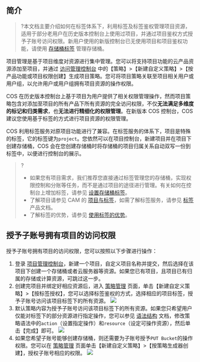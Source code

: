 ## 简介

>?本文档主要介绍如何在标签体系下，利用标签及标签鉴权管理项目资源，适用于部分老用户在历史版本控制台上使用过项目，并通过项目鉴权方式授予子账号访问权限。新用户使用的新版控制台已无使用项目和项目鉴权功能，请使用 [存储桶标签](https://cloud.tencent.com/document/product/436/34834) 管理存储桶。

项目管理是基于项目维度对资源进行集中管理。您可以将支持项目功能的云产品资源添加至项目，并通过 [访问管理控制台](https://console.cloud.tencent.com/cam) 中的【策略】>【新建自定义策略】>【按产品功能或项目权限创建】生成项目策略。您可将项目策略关联至项目相关用户或用户组，以允许用户或用户组拥有项目资源的操作权限。

COS 在历史版本控制台上基于项目为用户提供了相关权限管理操作，然而项目策略包含对添加至项目的所有产品下所有资源的完全访问权限，不仅**无法满足多维度的标记和归类需求**，也**无法进行精细化的权限管理**。在新版本 COS 控制台，COS 建议您使用基于标签的方式进行项目资源的权限管理。

COS 利用标签服务对原项目功能进行了兼容。在标签服务的体系下，项目是特殊的标签，它的标签键为`project`。您依然可以在项目控制台，新建项目并在项目下创建存储桶，COS 会在您创建存储桶时将存储桶的项目归属关系自动双写一份到标签中，以便进行控制台的展示。

> ?
> - 如果您有项目需求，我们推荐您直接通过标签管理您的存储桶，实现权限控制和分账等任务，而不是通过项目的途径进行管理。有关如何在控制台上增加标签，请参见 [设置存储桶标签](https://cloud.tencent.com/document/product/436/34830)。
> - 了解项目请参见 CAM 的 [项目与标签](https://cloud.tencent.com/document/product/598/32738#.E9.A1.B9.E7.9B.AE.E7.AE.80.E4.BB.8B)，如需了解标签服务，请参见 [标签](https://cloud.tencent.com/document/product/651) 产品文档。
> - 了解标签的优势，请参见 [使用标签的优势](https://cloud.tencent.com/document/product/598/32738#.E4.BD.BF.E7.94.A8.E6.A0.87.E7.AD.BE.E7.9A.84.E4.BC.98.E5.8A.BF)。

## 授予子账号拥有项目的访问权限

授予子账号拥有项目的访问权限，您可以按照以下步骤进行操作：

1. 登录 [项目管理控制台](https://console.cloud.tencent.com/project)，新建一个项目，自定义项目名称并提交，然后选择在该项目下创建一个存储桶或者云服务器等资源。如果您已有项目，且项目已有归属的存储或计算资源，可跳过这一步。
2. 创建完项目并绑定好相应资源后，进入 [策略管理](https://console.cloud.tencent.com/cam/policy) 页面，单击【新建自定义策略】>【按标签授权】，您可以选择标签鉴权的方式，选择相应的项目标签，授予子账号访问该项目标签下的所有资源。
   ![](https://main.qcloudimg.com/raw/ef361d9c809478f0ac81e38dac9bbf9f.png)
3. 默认策略内容为授予子账号访问该项目标签下的所有资源。如果您只希望用户仅能对标签下的部分资源进行指定操作，您可以参见 [语法结构](https://cloud.tencent.com/document/product/598/10604) 文档，修改策略语法中的`action`（设置指定操作）和`resource`（设定可操作资源），然后单击【完成】即可。
	 ![](https://main.qcloudimg.com/raw/67cf7eb1af851de196cbb6570236efd4.png)
4. 如果您希望子账号能够创建存储桶，则还需要为子账号授予`PUT Bucket`的操作权限。您可以在 [策略管理](https://console.cloud.tencent.com/cam/policy) 页面单击【新建自定义策略】>【按策略生成器创建】，授权子账号相应的权限。
![](https://main.qcloudimg.com/raw/1d77f7a438a5fd6043b758fd935b369f.png)
